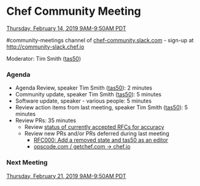 # Chef Community Meeting

[Thursday, February 14, 2019 9AM-9:50AM PDT](http://everytimezone.com/#2019-02-14,240,cn3)

\#community-meetings channel of [chef-community.slack.com](http://chef-community.slack.com) - sign-up at <http://community-slack.chef.io>

Moderator: Tim Smith ([tas50](https://www.github.com/tas50/))

### Agenda
* Agenda Review, speaker Tim Smith ([tas50](https://www.github.com/tas50/)): 2 minutes
* Community update, speaker Tim Smith ([tas50](https://www.github.com/tas50/)): 5 minutes
* Software update, speaker - various people: 5 minutes
* Review action items from last meeting, speaker Tim Smith ([tas50](https://www.github.com/tas50/)): 5 minutes
* Review PRs:  35 minutes
  * Review [status of currently accepted RFCs for accuracy](https://chef.github.io/chef-rfc/)
  * Review new PRs and/or PRs deferred during last meeting
    * [RFC000: Add a removed state and tas50 as an editor](https://github.com/chef/chef-rfc/pull/329)
    * [opscode.com / getchef.com -> chef.io](https://github.com/chef/chef-rfc/pull/328)

### Next Meeting

[Thursday, February 21, 2019 9AM-9:50AM PDT](http://everytimezone.com/#2019-02-21,240,cn3)
